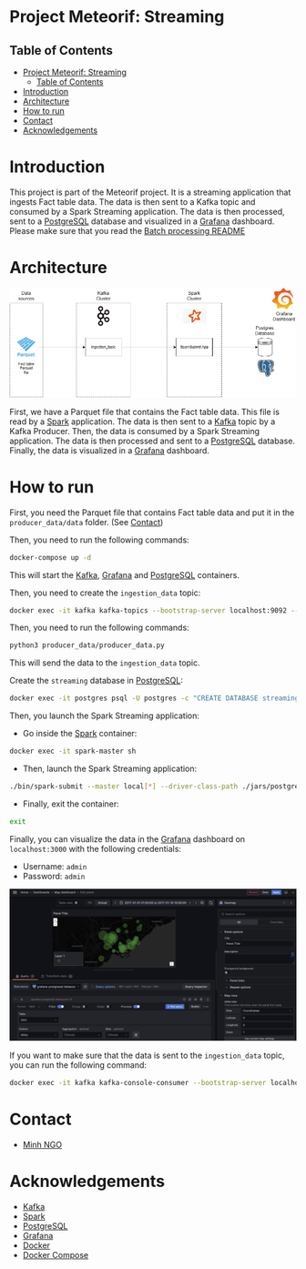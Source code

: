 # Project Meteorif: Streaming
## Table of Contents
- [Project Meteorif: Streaming](#project-meteorif-streaming)
  - [Table of Contents](#table-of-contents)
- [Introduction](#introduction)
- [Architecture](#architecture)
- [How to run](#how-to-run)
- [Contact](#contact)
- [Acknowledgements](#acknowledgements)

# Introduction
This project is part of the Meteorif project. It is a streaming application that ingests Fact table data. The data is then sent to a Kafka topic and consumed by a Spark Streaming application. 
The data is then processed, sent to a [PostgreSQL](https://www.postgresql.org/) database and visualized in a [Grafana](https://grafana.com/) dashboard. 
Please make sure that you read the [Batch processing README](https://github.com/5IF-Data-Engineering/deng-project/tree/main#project-meteorif) 

# Architecture
![Architecture](./assets/architecture.png)

First, we have a Parquet file that contains the Fact table data. This file is read by a [Spark](https://spark.apache.org/) application. The data is then sent to a [Kafka](https://kafka.apache.org/) topic by a Kafka Producer.
Then, the data is consumed by a Spark Streaming application. The data is then processed and sent to a [PostgreSQL](https://www.postgresql.org/) database. Finally, the data is visualized in a [Grafana](https://grafana.com/) dashboard.

# How to run
First, you need the Parquet file that contains Fact table data and put it in the `producer_data/data` folder. (See [Contact](#contact))

Then, you need to run the following commands:
```bash
docker-compose up -d
```
This will start the [Kafka](https://kafka.apache.org/), [Grafana](https://grafana.com/) and [PostgreSQL](https://www.postgresql.org/) containers.

Then, you need to create the `ingestion_data` topic:
```bash
docker exec -it kafka kafka-topics --bootstrap-server localhost:9092 --create --topic ingestion_data --partitions 1 --replication-factor 1 --if-not-exists
```

Then, you need to run the following commands:
```bash
python3 producer_data/producer_data.py
```
This will send the data to the `ingestion_data` topic.

Create the `streaming` database in [PostgreSQL](https://www.postgresql.org/):
```bash
docker exec -it postgres psql -U postgres -c "CREATE DATABASE streaming;"
```

Then, you launch the Spark Streaming application:
- Go inside the [Spark](https://spark.apache.org/) container:
```bash
docker exec -it spark-master sh
```

- Then, launch the Spark Streaming application:
```bash
./bin/spark-submit --master local[*] --driver-class-path ./jars/postgresql-42.2.23.jar --jars ./jars/postgresql-42.2.23.jar --name data-streaming --packages org.apache.spark:spark-sql-kafka-0-10_2.12:3.1.2 ./app/data_streaming.py
```
- Finally, exit the container:
```bash
exit
```

Finally, you can visualize the data in the [Grafana](https://grafana.com/) dashboard on `localhost:3000` with the following credentials:
- Username: `admin`
- Password: `admin`

![Grafana Visualization](./assets/grafana-visualization.png)

If you want to make sure that the data is sent to the `ingestion_data` topic, you can run the following command:
```bash
docker exec -it kafka kafka-console-consumer --bootstrap-server localhost:9092 --topic ingestion_weather_data --from-beginning
```

# Contact
- [Minh NGO](mailto:ngoc-minh.ngo@insa-lyon.fr)

# Acknowledgements
- [Kafka](https://kafka.apache.org/)
- [Spark](https://spark.apache.org/)
- [PostgreSQL](https://www.postgresql.org/)
- [Grafana](https://grafana.com/)
- [Docker](https://www.docker.com/)
- [Docker Compose](https://docs.docker.com/compose/)